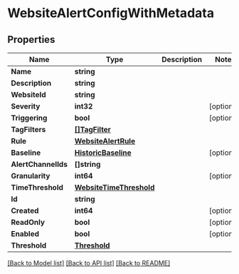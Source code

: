 # WebsiteAlertConfigWithMetadata

## Properties

Name | Type | Description | Notes
------------ | ------------- | ------------- | -------------
**Name** | **string** |  | 
**Description** | **string** |  | 
**WebsiteId** | **string** |  | 
**Severity** | **int32** |  | [optional] 
**Triggering** | **bool** |  | [optional] 
**TagFilters** | [**[]TagFilter**](TagFilter.md) |  | 
**Rule** | [**WebsiteAlertRule**](WebsiteAlertRule.md) |  | 
**Baseline** | [**HistoricBaseline**](HistoricBaseline.md) |  | [optional] 
**AlertChannelIds** | **[]string** |  | 
**Granularity** | **int64** |  | [optional] 
**TimeThreshold** | [**WebsiteTimeThreshold**](WebsiteTimeThreshold.md) |  | 
**Id** | **string** |  | 
**Created** | **int64** |  | [optional] 
**ReadOnly** | **bool** |  | [optional] 
**Enabled** | **bool** |  | [optional] 
**Threshold** | [**Threshold**](Threshold.md) |  | 

[[Back to Model list]](../README.md#documentation-for-models) [[Back to API list]](../README.md#documentation-for-api-endpoints) [[Back to README]](../README.md)


